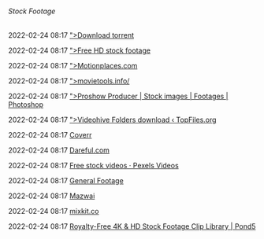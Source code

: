 ######  Stock Footage

2022-02-24 08:17 [&quot;&gt;Download torrent](https://gw1.torlook.info/videohive)

2022-02-24 08:17 [&quot;&gt;Free HD stock footage](https://vimeo.com/groups/freehd)

2022-02-24 08:17 [&quot;&gt;Motionplaces.com](https://www.motionplaces.com/)

2022-02-24 08:17 [&quot;&gt;movietools.info/](https://movietools.info/)

2022-02-24 08:17 [&quot;&gt;Proshow Producer | Stock images | Footages | Photoshop](https://dinhquanx4.blogspot.com/)

2022-02-24 08:17 [&quot;&gt;Videohive Folders download ‹ TopFiles.org](https://topfiles.org/list/bjwor3ifkm)

2022-02-24 08:17 [Coverr](https://coverr.co/)

2022-02-24 08:17 [Dareful.com](https://dareful.com/)

2022-02-24 08:17 [Free stock videos · Pexels Videos](https://www.pexels.com/videos/)

2022-02-24 08:17 [General Footage](https://www.beachfrontbroll.com/p/general-stock-video.html)

2022-02-24 08:17 [Mazwai](https://mazwai.com/#/grid)

2022-02-24 08:17 [mixkit.co](https://mixkit.co/free-stock-video/)

2022-02-24 08:17 [Royalty-Free 4K &amp; HD Stock Footage Clip Library | Pond5](https://www.pond5.com/stock-footage/?free=1)




